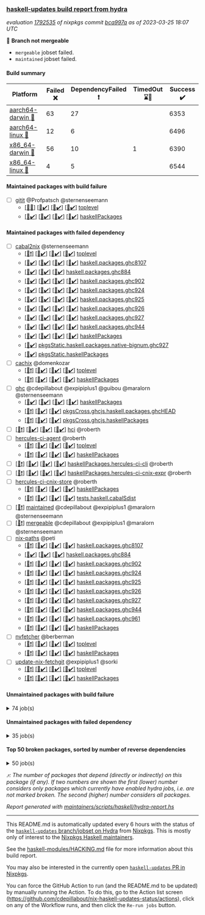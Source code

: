 ### [haskell-updates build report from hydra](https://hydra.nixos.org/jobset/nixpkgs/haskell-updates)
*evaluation [1792535](https://hydra.nixos.org/eval/1792535) of nixpkgs commit [bca997a](https://github.com/NixOS/nixpkgs/commits/bca997abb7d64babf42bf9502ec89f57579a6393) as of 2023-03-25 18:07 UTC*

:red_circle: **Branch not mergeable**
  * `mergeable` jobset failed.
  * `maintained` jobset failed.

#### Build summary

 | Platform | Failed :x: | DependencyFailed :heavy_exclamation_mark: | TimedOut :hourglass::no_entry_sign: | Success :heavy_check_mark: | 
 | --- | --- | --- | --- | --- | 
 | [aarch64-darwin :green_apple:](https://hydra.nixos.org/eval/1792535?filter=.aarch64-darwin) | 63 | 27 |  | 6353 | 
 | [aarch64-linux :iphone:](https://hydra.nixos.org/eval/1792535?filter=.aarch64-linux) | 12 | 6 |  | 6496 | 
 | [x86_64-darwin :apple:](https://hydra.nixos.org/eval/1792535?filter=.x86_64-darwin) | 56 | 10 | 1 | 6390 | 
 | [x86_64-linux :penguin:](https://hydra.nixos.org/eval/1792535?filter=.x86_64-linux) | 4 | 5 |  | 6544 | 
#### Maintained packages with build failure
- [ ] [gitit](https://hydra.nixos.org/eval/1792535?filter=gitit) @Profpatsch @sternenseemann
  - [[:green_apple::x:]](https://hydra.nixos.org/build/212824780) [[:iphone::heavy_check_mark:]](https://hydra.nixos.org/build/212837521) [[:apple::heavy_check_mark:]](https://hydra.nixos.org/build/212827322) [[:penguin::heavy_check_mark:]](https://hydra.nixos.org/build/212811791) [toplevel](https://hydra.nixos.org/eval/1792535?filter=gitit)
  - [[:green_apple::heavy_check_mark:]](https://hydra.nixos.org/build/212836199) [[:iphone::heavy_check_mark:]](https://hydra.nixos.org/build/212813012) [[:apple::heavy_check_mark:]](https://hydra.nixos.org/build/212833558) [[:penguin::heavy_check_mark:]](https://hydra.nixos.org/build/212816280) [haskellPackages](https://hydra.nixos.org/eval/1792535?filter=haskellPackages.gitit)
#### Maintained packages with failed dependency
- [ ] [cabal2nix](https://hydra.nixos.org/eval/1792535?filter=cabal2nix) @sternenseemann
  - [[:green_apple::heavy_exclamation_mark:]](https://hydra.nixos.org/build/213487874) [[:iphone::heavy_check_mark:]](https://hydra.nixos.org/build/213487884) [[:apple::heavy_check_mark:]](https://hydra.nixos.org/build/213487731) [[:penguin::heavy_check_mark:]](https://hydra.nixos.org/build/213487891) [toplevel](https://hydra.nixos.org/eval/1792535?filter=cabal2nix)
  - [[:green_apple::heavy_check_mark:]](https://hydra.nixos.org/build/212832870) [[:iphone::heavy_check_mark:]](https://hydra.nixos.org/build/212822873) [[:apple::heavy_check_mark:]](https://hydra.nixos.org/build/212814820) [[:penguin::heavy_check_mark:]](https://hydra.nixos.org/build/212811391) [haskell.packages.ghc8107](https://hydra.nixos.org/eval/1792535?filter=haskell.packages.ghc8107.cabal2nix)
  -  [[:iphone::heavy_check_mark:]](https://hydra.nixos.org/build/212831217) [[:apple::heavy_check_mark:]](https://hydra.nixos.org/build/212816134) [[:penguin::heavy_check_mark:]](https://hydra.nixos.org/build/212820927) [haskell.packages.ghc884](https://hydra.nixos.org/eval/1792535?filter=haskell.packages.ghc884.cabal2nix)
  - [[:green_apple::heavy_check_mark:]](https://hydra.nixos.org/build/212836191) [[:iphone::heavy_check_mark:]](https://hydra.nixos.org/build/212824000) [[:apple::heavy_check_mark:]](https://hydra.nixos.org/build/212819234) [[:penguin::heavy_check_mark:]](https://hydra.nixos.org/build/212835445) [haskell.packages.ghc902](https://hydra.nixos.org/eval/1792535?filter=haskell.packages.ghc902.cabal2nix)
  - [[:green_apple::heavy_check_mark:]](https://hydra.nixos.org/build/212816470) [[:iphone::heavy_check_mark:]](https://hydra.nixos.org/build/212822270) [[:apple::heavy_check_mark:]](https://hydra.nixos.org/build/212815377) [[:penguin::heavy_check_mark:]](https://hydra.nixos.org/build/212834209) [haskell.packages.ghc924](https://hydra.nixos.org/eval/1792535?filter=haskell.packages.ghc924.cabal2nix)
  - [[:green_apple::heavy_check_mark:]](https://hydra.nixos.org/build/212813820) [[:iphone::heavy_check_mark:]](https://hydra.nixos.org/build/212832975) [[:apple::heavy_check_mark:]](https://hydra.nixos.org/build/212813790) [[:penguin::heavy_check_mark:]](https://hydra.nixos.org/build/212836232) [haskell.packages.ghc925](https://hydra.nixos.org/eval/1792535?filter=haskell.packages.ghc925.cabal2nix)
  - [[:green_apple::heavy_check_mark:]](https://hydra.nixos.org/build/212830174) [[:iphone::heavy_check_mark:]](https://hydra.nixos.org/build/212823501) [[:apple::heavy_check_mark:]](https://hydra.nixos.org/build/212835289) [[:penguin::heavy_check_mark:]](https://hydra.nixos.org/build/212822194) [haskell.packages.ghc926](https://hydra.nixos.org/eval/1792535?filter=haskell.packages.ghc926.cabal2nix)
  - [[:green_apple::heavy_check_mark:]](https://hydra.nixos.org/build/212811451) [[:iphone::heavy_check_mark:]](https://hydra.nixos.org/build/212832691) [[:apple::heavy_check_mark:]](https://hydra.nixos.org/build/212828198) [[:penguin::heavy_check_mark:]](https://hydra.nixos.org/build/212820196) [haskell.packages.ghc927](https://hydra.nixos.org/eval/1792535?filter=haskell.packages.ghc927.cabal2nix)
  - [[:green_apple::heavy_check_mark:]](https://hydra.nixos.org/build/213428009) [[:iphone::heavy_check_mark:]](https://hydra.nixos.org/build/213428086) [[:apple::heavy_check_mark:]](https://hydra.nixos.org/build/213428020) [[:penguin::heavy_check_mark:]](https://hydra.nixos.org/build/213428074) [haskell.packages.ghc944](https://hydra.nixos.org/eval/1792535?filter=haskell.packages.ghc944.cabal2nix)
  - [[:green_apple::heavy_check_mark:]](https://hydra.nixos.org/build/212815168) [[:iphone::heavy_check_mark:]](https://hydra.nixos.org/build/212811758) [[:apple::heavy_check_mark:]](https://hydra.nixos.org/build/212823654) [[:penguin::heavy_check_mark:]](https://hydra.nixos.org/build/212831278) [haskellPackages](https://hydra.nixos.org/eval/1792535?filter=haskellPackages.cabal2nix)
  -    [[:penguin::heavy_check_mark:]](https://hydra.nixos.org/build/212832034) [pkgsStatic.haskell.packages.native-bignum.ghc927](https://hydra.nixos.org/eval/1792535?filter=pkgsStatic.haskell.packages.native-bignum.ghc927.cabal2nix)
  -    [[:penguin::heavy_check_mark:]](https://hydra.nixos.org/build/212821220) [pkgsStatic.haskellPackages](https://hydra.nixos.org/eval/1792535?filter=pkgsStatic.haskellPackages.cabal2nix)
- [ ] [cachix](https://hydra.nixos.org/eval/1792535?filter=cachix) @domenkozar
  - [[:green_apple::heavy_exclamation_mark:]](https://hydra.nixos.org/build/213487847) [[:iphone::heavy_check_mark:]](https://hydra.nixos.org/build/213487791) [[:apple::heavy_check_mark:]](https://hydra.nixos.org/build/213487870) [[:penguin::heavy_check_mark:]](https://hydra.nixos.org/build/213487806) [toplevel](https://hydra.nixos.org/eval/1792535?filter=cachix)
  - [[:green_apple::heavy_exclamation_mark:]](https://hydra.nixos.org/build/213487793) [[:iphone::heavy_check_mark:]](https://hydra.nixos.org/build/213487736) [[:apple::heavy_check_mark:]](https://hydra.nixos.org/build/213487735) [[:penguin::heavy_check_mark:]](https://hydra.nixos.org/build/213487766) [haskellPackages](https://hydra.nixos.org/eval/1792535?filter=haskellPackages.cachix)
- [ ] [ghc](https://hydra.nixos.org/eval/1792535?filter=ghc) @cdepillabout @expipiplus1 @guibou @maralorn @sternenseemann
  - [[:green_apple::heavy_check_mark:]](https://hydra.nixos.org/build/212834620) [[:iphone::heavy_check_mark:]](https://hydra.nixos.org/build/212830691) [[:apple::heavy_check_mark:]](https://hydra.nixos.org/build/212832547) [[:penguin::heavy_check_mark:]](https://hydra.nixos.org/build/212825326) [haskellPackages](https://hydra.nixos.org/eval/1792535?filter=haskellPackages.ghc)
  - [[:green_apple::heavy_exclamation_mark:]](https://hydra.nixos.org/build/213487768)  [[:apple::heavy_check_mark:]](https://hydra.nixos.org/build/213487780) [[:penguin::heavy_check_mark:]](https://hydra.nixos.org/build/213487770) [pkgsCross.ghcjs.haskell.packages.ghcHEAD](https://hydra.nixos.org/eval/1792535?filter=pkgsCross.ghcjs.haskell.packages.ghcHEAD.ghc)
  - [[:green_apple::heavy_exclamation_mark:]](https://hydra.nixos.org/build/213487750)  [[:apple::heavy_check_mark:]](https://hydra.nixos.org/build/213487795) [[:penguin::heavy_check_mark:]](https://hydra.nixos.org/build/213487815) [pkgsCross.ghcjs.haskellPackages](https://hydra.nixos.org/eval/1792535?filter=pkgsCross.ghcjs.haskellPackages.ghc)
- [ ] [[:green_apple::heavy_exclamation_mark:]](https://hydra.nixos.org/build/213487762) [[:iphone::heavy_check_mark:]](https://hydra.nixos.org/build/213487774) [[:apple::heavy_check_mark:]](https://hydra.nixos.org/build/213487849) [[:penguin::heavy_check_mark:]](https://hydra.nixos.org/build/213487846) [hci](https://hydra.nixos.org/eval/1792535?filter=hci) @roberth
- [ ] [hercules-ci-agent](https://hydra.nixos.org/eval/1792535?filter=hercules-ci-agent) @roberth
  - [[:green_apple::heavy_exclamation_mark:]](https://hydra.nixos.org/build/213487804) [[:iphone::heavy_check_mark:]](https://hydra.nixos.org/build/213487798) [[:apple::heavy_check_mark:]](https://hydra.nixos.org/build/213487805) [[:penguin::heavy_check_mark:]](https://hydra.nixos.org/build/213487882) [toplevel](https://hydra.nixos.org/eval/1792535?filter=hercules-ci-agent)
  - [[:green_apple::heavy_exclamation_mark:]](https://hydra.nixos.org/build/213487856) [[:iphone::heavy_check_mark:]](https://hydra.nixos.org/build/213487784) [[:apple::heavy_check_mark:]](https://hydra.nixos.org/build/213487742) [[:penguin::heavy_check_mark:]](https://hydra.nixos.org/build/213487771) [haskellPackages](https://hydra.nixos.org/eval/1792535?filter=haskellPackages.hercules-ci-agent)
- [ ] [[:green_apple::heavy_exclamation_mark:]](https://hydra.nixos.org/build/213487799) [[:iphone::heavy_check_mark:]](https://hydra.nixos.org/build/213487802) [[:apple::heavy_check_mark:]](https://hydra.nixos.org/build/213487786) [[:penguin::heavy_check_mark:]](https://hydra.nixos.org/build/213487747) [haskellPackages.hercules-ci-cli](https://hydra.nixos.org/eval/1792535?filter=haskellPackages.hercules-ci-cli) @roberth
- [ ] [[:green_apple::heavy_exclamation_mark:]](https://hydra.nixos.org/build/213487756) [[:iphone::heavy_check_mark:]](https://hydra.nixos.org/build/213487823) [[:apple::heavy_check_mark:]](https://hydra.nixos.org/build/213487862) [[:penguin::heavy_check_mark:]](https://hydra.nixos.org/build/213487803) [haskellPackages.hercules-ci-cnix-expr](https://hydra.nixos.org/eval/1792535?filter=haskellPackages.hercules-ci-cnix-expr) @roberth
- [ ] [hercules-ci-cnix-store](https://hydra.nixos.org/eval/1792535?filter=hercules-ci-cnix-store) @roberth
  - [[:green_apple::heavy_exclamation_mark:]](https://hydra.nixos.org/build/213487741) [[:iphone::heavy_check_mark:]](https://hydra.nixos.org/build/213487816) [[:apple::heavy_check_mark:]](https://hydra.nixos.org/build/213487844) [[:penguin::heavy_check_mark:]](https://hydra.nixos.org/build/213487764) [haskellPackages](https://hydra.nixos.org/eval/1792535?filter=haskellPackages.hercules-ci-cnix-store)
  - [[:green_apple::heavy_exclamation_mark:]](https://hydra.nixos.org/build/213487858) [[:iphone::heavy_check_mark:]](https://hydra.nixos.org/build/213487810) [[:apple::heavy_check_mark:]](https://hydra.nixos.org/build/213487831) [[:penguin::heavy_check_mark:]](https://hydra.nixos.org/build/213487783) [tests.haskell.cabalSdist](https://hydra.nixos.org/eval/1792535?filter=tests.haskell.cabalSdist.hercules-ci-cnix-store)
- [ ] [[:penguin::heavy_exclamation_mark:]](https://hydra.nixos.org/build/213805351) [maintained](https://hydra.nixos.org/eval/1792535?filter=maintained) @cdepillabout @expipiplus1 @maralorn @sternenseemann
- [ ] [[:penguin::heavy_exclamation_mark:]](https://hydra.nixos.org/build/213487820) [mergeable](https://hydra.nixos.org/eval/1792535?filter=mergeable) @cdepillabout @expipiplus1 @maralorn @sternenseemann
- [ ] [nix-paths](https://hydra.nixos.org/eval/1792535?filter=nix-paths) @peti
  - [[:green_apple::heavy_exclamation_mark:]](https://hydra.nixos.org/build/213487759) [[:iphone::heavy_check_mark:]](https://hydra.nixos.org/build/213487818) [[:apple::heavy_check_mark:]](https://hydra.nixos.org/build/213487883) [[:penguin::heavy_check_mark:]](https://hydra.nixos.org/build/213487845) [haskell.packages.ghc8107](https://hydra.nixos.org/eval/1792535?filter=haskell.packages.ghc8107.nix-paths)
  -  [[:iphone::heavy_check_mark:]](https://hydra.nixos.org/build/213487839) [[:apple::heavy_check_mark:]](https://hydra.nixos.org/build/213487767) [[:penguin::heavy_check_mark:]](https://hydra.nixos.org/build/213487877) [haskell.packages.ghc884](https://hydra.nixos.org/eval/1792535?filter=haskell.packages.ghc884.nix-paths)
  - [[:green_apple::heavy_exclamation_mark:]](https://hydra.nixos.org/build/213487740) [[:iphone::heavy_check_mark:]](https://hydra.nixos.org/build/213487745) [[:apple::heavy_check_mark:]](https://hydra.nixos.org/build/213487863) [[:penguin::heavy_check_mark:]](https://hydra.nixos.org/build/213487885) [haskell.packages.ghc902](https://hydra.nixos.org/eval/1792535?filter=haskell.packages.ghc902.nix-paths)
  - [[:green_apple::heavy_exclamation_mark:]](https://hydra.nixos.org/build/213487765) [[:iphone::heavy_check_mark:]](https://hydra.nixos.org/build/213487781) [[:apple::heavy_check_mark:]](https://hydra.nixos.org/build/213487859) [[:penguin::heavy_check_mark:]](https://hydra.nixos.org/build/213487853) [haskell.packages.ghc924](https://hydra.nixos.org/eval/1792535?filter=haskell.packages.ghc924.nix-paths)
  - [[:green_apple::heavy_exclamation_mark:]](https://hydra.nixos.org/build/213487826) [[:iphone::heavy_check_mark:]](https://hydra.nixos.org/build/213487790) [[:apple::heavy_check_mark:]](https://hydra.nixos.org/build/213487855) [[:penguin::heavy_check_mark:]](https://hydra.nixos.org/build/213487851) [haskell.packages.ghc925](https://hydra.nixos.org/eval/1792535?filter=haskell.packages.ghc925.nix-paths)
  - [[:green_apple::heavy_exclamation_mark:]](https://hydra.nixos.org/build/213487878) [[:iphone::heavy_check_mark:]](https://hydra.nixos.org/build/213487743) [[:apple::heavy_check_mark:]](https://hydra.nixos.org/build/213487730) [[:penguin::heavy_check_mark:]](https://hydra.nixos.org/build/213487857) [haskell.packages.ghc926](https://hydra.nixos.org/eval/1792535?filter=haskell.packages.ghc926.nix-paths)
  - [[:green_apple::heavy_exclamation_mark:]](https://hydra.nixos.org/build/213487814) [[:iphone::heavy_check_mark:]](https://hydra.nixos.org/build/213487887) [[:apple::heavy_check_mark:]](https://hydra.nixos.org/build/213487892) [[:penguin::heavy_check_mark:]](https://hydra.nixos.org/build/213487825) [haskell.packages.ghc927](https://hydra.nixos.org/eval/1792535?filter=haskell.packages.ghc927.nix-paths)
  - [[:green_apple::heavy_exclamation_mark:]](https://hydra.nixos.org/build/213487834) [[:iphone::heavy_check_mark:]](https://hydra.nixos.org/build/213487889) [[:apple::heavy_check_mark:]](https://hydra.nixos.org/build/213487830) [[:penguin::heavy_check_mark:]](https://hydra.nixos.org/build/213487772) [haskell.packages.ghc944](https://hydra.nixos.org/eval/1792535?filter=haskell.packages.ghc944.nix-paths)
  - [[:green_apple::heavy_exclamation_mark:]](https://hydra.nixos.org/build/213487852) [[:iphone::heavy_check_mark:]](https://hydra.nixos.org/build/213487782) [[:apple::heavy_check_mark:]](https://hydra.nixos.org/build/213487752) [[:penguin::heavy_check_mark:]](https://hydra.nixos.org/build/213487777) [haskell.packages.ghc961](https://hydra.nixos.org/eval/1792535?filter=haskell.packages.ghc961.nix-paths)
  - [[:green_apple::heavy_exclamation_mark:]](https://hydra.nixos.org/build/213487866) [[:iphone::heavy_check_mark:]](https://hydra.nixos.org/build/213487871) [[:apple::heavy_check_mark:]](https://hydra.nixos.org/build/213487776) [[:penguin::heavy_check_mark:]](https://hydra.nixos.org/build/213487868) [haskellPackages](https://hydra.nixos.org/eval/1792535?filter=haskellPackages.nix-paths)
- [ ] [nvfetcher](https://hydra.nixos.org/eval/1792535?filter=nvfetcher) @berberman
  - [[:green_apple::heavy_exclamation_mark:]](https://hydra.nixos.org/build/213487811) [[:iphone::heavy_check_mark:]](https://hydra.nixos.org/build/213805350) [[:apple::heavy_check_mark:]](https://hydra.nixos.org/build/213487760) [[:penguin::heavy_check_mark:]](https://hydra.nixos.org/build/213805354) [toplevel](https://hydra.nixos.org/eval/1792535?filter=nvfetcher)
  - [[:green_apple::heavy_exclamation_mark:]](https://hydra.nixos.org/build/213487785) [[:iphone::heavy_check_mark:]](https://hydra.nixos.org/build/213805353) [[:apple::heavy_check_mark:]](https://hydra.nixos.org/build/213487876) [[:penguin::heavy_check_mark:]](https://hydra.nixos.org/build/213805352) [haskellPackages](https://hydra.nixos.org/eval/1792535?filter=haskellPackages.nvfetcher)
- [ ] [update-nix-fetchgit](https://hydra.nixos.org/eval/1792535?filter=update-nix-fetchgit) @expipiplus1 @sorki
  - [[:green_apple::heavy_exclamation_mark:]](https://hydra.nixos.org/build/213487737) [[:iphone::heavy_check_mark:]](https://hydra.nixos.org/build/213487843) [[:apple::heavy_check_mark:]](https://hydra.nixos.org/build/213487789) [[:penguin::heavy_check_mark:]](https://hydra.nixos.org/build/213487832) [toplevel](https://hydra.nixos.org/eval/1792535?filter=update-nix-fetchgit)
  - [[:green_apple::heavy_exclamation_mark:]](https://hydra.nixos.org/build/213487828) [[:iphone::heavy_check_mark:]](https://hydra.nixos.org/build/213487890) [[:apple::heavy_check_mark:]](https://hydra.nixos.org/build/213487732) [[:penguin::heavy_check_mark:]](https://hydra.nixos.org/build/213487769) [haskellPackages](https://hydra.nixos.org/eval/1792535?filter=haskellPackages.update-nix-fetchgit)
#### Unmaintained packages with build failure
<details><summary>74 job(s) </summary>

- [ ] [[:green_apple::x:]](https://hydra.nixos.org/build/213500286) [[:iphone::x:]](https://hydra.nixos.org/build/213500295) [[:apple::x:]](https://hydra.nixos.org/build/213500289) [[:penguin::x:]](https://hydra.nixos.org/build/213500294) [haskellPackages.horizon-spec](https://hydra.nixos.org/eval/1792535?filter=haskellPackages.horizon-spec)  :arrow_heading_up: 2 | 3
- [ ] [[:green_apple::heavy_check_mark:]](https://hydra.nixos.org/build/212825832) [[:iphone::heavy_check_mark:]](https://hydra.nixos.org/build/212825347) [[:apple::x:]](https://hydra.nixos.org/build/212835167) [[:penguin::heavy_check_mark:]](https://hydra.nixos.org/build/212819244) [haskellPackages.quic](https://hydra.nixos.org/eval/1792535?filter=haskellPackages.quic)  :arrow_heading_up: 2 | 2
- [ ] [[:green_apple::x:]](https://hydra.nixos.org/build/212836264) [[:iphone::heavy_check_mark:]](https://hydra.nixos.org/build/212815533) [[:apple::heavy_check_mark:]](https://hydra.nixos.org/build/212836624) [[:penguin::heavy_check_mark:]](https://hydra.nixos.org/build/212821702) [haskellPackages.junit-xml](https://hydra.nixos.org/eval/1792535?filter=haskellPackages.junit-xml)  :arrow_heading_up: 1 | 9
- [ ] [[:green_apple::x:]](https://hydra.nixos.org/build/212835960) [[:iphone::x:]](https://hydra.nixos.org/build/212819424) [[:apple::heavy_check_mark:]](https://hydra.nixos.org/build/212820265) [[:penguin::heavy_check_mark:]](https://hydra.nixos.org/build/212824119) [haskellPackages.hw-simd](https://hydra.nixos.org/eval/1792535?filter=haskellPackages.hw-simd)  :arrow_heading_up: 1 | 8
- [ ] [[:green_apple::x:]](https://hydra.nixos.org/build/213469682) [[:iphone::heavy_check_mark:]](https://hydra.nixos.org/build/213469688) [[:apple::x:]](https://hydra.nixos.org/build/213469668) [[:penguin::heavy_check_mark:]](https://hydra.nixos.org/build/213469676) [haskellPackages.inline-r](https://hydra.nixos.org/eval/1792535?filter=haskellPackages.inline-r)  :arrow_heading_up: 1 | 4
- [ ] [[:green_apple::x:]](https://hydra.nixos.org/build/212820732) [[:iphone::heavy_check_mark:]](https://hydra.nixos.org/build/212824910) [[:apple::heavy_check_mark:]](https://hydra.nixos.org/build/212822729) [[:penguin::heavy_check_mark:]](https://hydra.nixos.org/build/212830270) [haskellPackages.hpath-directory](https://hydra.nixos.org/eval/1792535?filter=haskellPackages.hpath-directory)  :arrow_heading_up: 1 | 3
- [ ] [[:green_apple::heavy_check_mark:]](https://hydra.nixos.org/build/212826983) [[:iphone::x:]](https://hydra.nixos.org/build/212829231) [[:apple::heavy_check_mark:]](https://hydra.nixos.org/build/212835234) [[:penguin::heavy_check_mark:]](https://hydra.nixos.org/build/212828163) [haskellPackages.long-double](https://hydra.nixos.org/eval/1792535?filter=haskellPackages.long-double)  :arrow_heading_up: 1 | 2
- [ ] [[:green_apple::x:]](https://hydra.nixos.org/build/212830537) [[:iphone::heavy_check_mark:]](https://hydra.nixos.org/build/212836541) [[:apple::x:]](https://hydra.nixos.org/build/212835610) [[:penguin::heavy_check_mark:]](https://hydra.nixos.org/build/212823972) [haskellPackages.posix-socket](https://hydra.nixos.org/eval/1792535?filter=haskellPackages.posix-socket)  :arrow_heading_up: 1 | 2
- [ ] [[:green_apple::x:]](https://hydra.nixos.org/build/213104083) [[:iphone::heavy_check_mark:]](https://hydra.nixos.org/build/213104090) [[:apple::x:]](https://hydra.nixos.org/build/213103833) [[:penguin::heavy_check_mark:]](https://hydra.nixos.org/build/213104123) [haskellPackages.gi-gdkx11](https://hydra.nixos.org/eval/1792535?filter=haskellPackages.gi-gdkx11)  :arrow_heading_up: 1 | 1
- [ ] [[:green_apple::heavy_check_mark:]](https://hydra.nixos.org/build/212827603) [[:iphone::x:]](https://hydra.nixos.org/build/212826293) [[:apple::heavy_check_mark:]](https://hydra.nixos.org/build/212812844) [[:penguin::heavy_check_mark:]](https://hydra.nixos.org/build/212814221) [haskellPackages.nlopt-haskell](https://hydra.nixos.org/eval/1792535?filter=haskellPackages.nlopt-haskell)  :arrow_heading_up: 1 | 1
- [ ] [[:green_apple::x:]](https://hydra.nixos.org/build/212827697) [[:iphone::heavy_check_mark:]](https://hydra.nixos.org/build/212837338) [[:apple::x:]](https://hydra.nixos.org/build/212818004) [[:penguin::heavy_check_mark:]](https://hydra.nixos.org/build/212812987) [haskellPackages.openal-ffi](https://hydra.nixos.org/eval/1792535?filter=haskellPackages.openal-ffi)  :arrow_heading_up: 1 | 1
- [ ] [[:apple::x:]](https://hydra.nixos.org/build/212811187) [[:penguin::heavy_check_mark:]](https://hydra.nixos.org/build/212828003) [haskellPackages.swisstable](https://hydra.nixos.org/eval/1792535?filter=haskellPackages.swisstable)  :arrow_heading_up: 1 | 1
- [ ] [[:green_apple::heavy_check_mark:]](https://hydra.nixos.org/build/212820538) [[:iphone::x:]](https://hydra.nixos.org/build/212820394) [[:apple::heavy_check_mark:]](https://hydra.nixos.org/build/212815461) [[:penguin::heavy_check_mark:]](https://hydra.nixos.org/build/212833814) [haskellPackages.freetype2](https://hydra.nixos.org/eval/1792535?filter=haskellPackages.freetype2)  :arrow_heading_up: 0 | 10
- [ ] [[:green_apple::x:]](https://hydra.nixos.org/build/212812714) [[:iphone::heavy_check_mark:]](https://hydra.nixos.org/build/212832386) [[:apple::x:]](https://hydra.nixos.org/build/212824573) [[:penguin::heavy_check_mark:]](https://hydra.nixos.org/build/212827113) [haskellPackages.pipes-zlib](https://hydra.nixos.org/eval/1792535?filter=haskellPackages.pipes-zlib)  :arrow_heading_up: 0 | 5
- [ ] [[:green_apple::x:]](https://hydra.nixos.org/build/212832824) [[:iphone::heavy_check_mark:]](https://hydra.nixos.org/build/212828860) [[:apple::heavy_check_mark:]](https://hydra.nixos.org/build/212811303) [[:penguin::heavy_check_mark:]](https://hydra.nixos.org/build/212813153) [haskellPackages.folds](https://hydra.nixos.org/eval/1792535?filter=haskellPackages.folds)  :arrow_heading_up: 0 | 3
- [ ] [[:green_apple::x:]](https://hydra.nixos.org/build/212829325) [[:iphone::heavy_check_mark:]](https://hydra.nixos.org/build/212817299) [[:apple::heavy_check_mark:]](https://hydra.nixos.org/build/212815703) [[:penguin::heavy_check_mark:]](https://hydra.nixos.org/build/212825787) [haskellPackages.gauge](https://hydra.nixos.org/eval/1792535?filter=haskellPackages.gauge)  :arrow_heading_up: 0 | 3
- [ ] [[:green_apple::x:]](https://hydra.nixos.org/build/212814335) [[:iphone::x:]](https://hydra.nixos.org/build/212828686) [[:apple::heavy_check_mark:]](https://hydra.nixos.org/build/212815496) [[:penguin::heavy_check_mark:]](https://hydra.nixos.org/build/212820167) [haskellPackages.picosat](https://hydra.nixos.org/eval/1792535?filter=haskellPackages.picosat)  :arrow_heading_up: 0 | 3
- [ ] [[:green_apple::x:]](https://hydra.nixos.org/build/212828398) [[:iphone::heavy_check_mark:]](https://hydra.nixos.org/build/212829475) [[:apple::heavy_check_mark:]](https://hydra.nixos.org/build/212820967) [[:penguin::heavy_check_mark:]](https://hydra.nixos.org/build/212815368) [haskellPackages.LibZip](https://hydra.nixos.org/eval/1792535?filter=haskellPackages.LibZip)  :arrow_heading_up: 0 | 2
- [ ] [[:green_apple::x:]](https://hydra.nixos.org/build/212832143) [[:iphone::heavy_check_mark:]](https://hydra.nixos.org/build/212837001) [[:apple::heavy_check_mark:]](https://hydra.nixos.org/build/212822805) [[:penguin::heavy_check_mark:]](https://hydra.nixos.org/build/212813771) [haskellPackages.rocksdb-haskell](https://hydra.nixos.org/eval/1792535?filter=haskellPackages.rocksdb-haskell)  :arrow_heading_up: 0 | 2
- [ ] [[:green_apple::x:]](https://hydra.nixos.org/build/212820033) [[:iphone::heavy_check_mark:]](https://hydra.nixos.org/build/212834264) [[:apple::x:]](https://hydra.nixos.org/build/212830634) [[:penguin::heavy_check_mark:]](https://hydra.nixos.org/build/212832646) [haskellPackages.h-raylib](https://hydra.nixos.org/eval/1792535?filter=haskellPackages.h-raylib)  :arrow_heading_up: 0 | 1
- [ ] [[:green_apple::x:]](https://hydra.nixos.org/build/212828211) [[:iphone::heavy_check_mark:]](https://hydra.nixos.org/build/212823707) [[:apple::x:]](https://hydra.nixos.org/build/212822857) [[:penguin::heavy_check_mark:]](https://hydra.nixos.org/build/212826651) [haskellPackages.hamid](https://hydra.nixos.org/eval/1792535?filter=haskellPackages.hamid)  :arrow_heading_up: 0 | 1
- [ ] [[:green_apple::heavy_check_mark:]](https://hydra.nixos.org/build/212833897) [[:iphone::heavy_check_mark:]](https://hydra.nixos.org/build/212836130) [[:apple::x:]](https://hydra.nixos.org/build/212829865) [[:penguin::heavy_check_mark:]](https://hydra.nixos.org/build/212836214) [haskellPackages.hmatrix-morpheus](https://hydra.nixos.org/eval/1792535?filter=haskellPackages.hmatrix-morpheus)  :arrow_heading_up: 0 | 1
- [ ] [[:green_apple::x:]](https://hydra.nixos.org/build/212837244) [[:iphone::heavy_check_mark:]](https://hydra.nixos.org/build/212829453) [[:apple::x:]](https://hydra.nixos.org/build/212815680) [[:penguin::heavy_check_mark:]](https://hydra.nixos.org/build/212824657) [haskellPackages.huckleberry](https://hydra.nixos.org/eval/1792535?filter=haskellPackages.huckleberry)  :arrow_heading_up: 0 | 1
- [ ] [[:green_apple::x:]](https://hydra.nixos.org/build/212836067) [[:iphone::heavy_check_mark:]](https://hydra.nixos.org/build/212819219) [[:apple::x:]](https://hydra.nixos.org/build/212811430) [[:penguin::heavy_check_mark:]](https://hydra.nixos.org/build/212812571) [haskellPackages.select](https://hydra.nixos.org/eval/1792535?filter=haskellPackages.select)  :arrow_heading_up: 0 | 1
- [ ] [[:green_apple::x:]](https://hydra.nixos.org/build/212832349) [[:iphone::heavy_check_mark:]](https://hydra.nixos.org/build/212827134) [[:apple::x:]](https://hydra.nixos.org/build/212825873) [[:penguin::heavy_check_mark:]](https://hydra.nixos.org/build/212823307) [haskellPackages.sysinfo](https://hydra.nixos.org/eval/1792535?filter=haskellPackages.sysinfo)  :arrow_heading_up: 0 | 1
- [ ] [[:green_apple::heavy_check_mark:]](https://hydra.nixos.org/build/212823496) [[:iphone::heavy_check_mark:]](https://hydra.nixos.org/build/212818936) [[:apple::x:]](https://hydra.nixos.org/build/212829242) [[:penguin::heavy_check_mark:]](https://hydra.nixos.org/build/212837428) [haskellPackages.FractalArt](https://hydra.nixos.org/eval/1792535?filter=haskellPackages.FractalArt) 
- [ ] [[:green_apple::heavy_check_mark:]](https://hydra.nixos.org/build/212824500) [[:iphone::x:]](https://hydra.nixos.org/build/212832489) [[:apple::heavy_check_mark:]](https://hydra.nixos.org/build/212826321) [[:penguin::heavy_check_mark:]](https://hydra.nixos.org/build/212829080) [haskellPackages.HsASA](https://hydra.nixos.org/eval/1792535?filter=haskellPackages.HsASA) 
- [ ] [[:green_apple::x:]](https://hydra.nixos.org/build/212824634) [[:iphone::heavy_check_mark:]](https://hydra.nixos.org/build/212821147) [[:apple::x:]](https://hydra.nixos.org/build/212829701) [[:penguin::heavy_check_mark:]](https://hydra.nixos.org/build/212834488) [haskellPackages.al](https://hydra.nixos.org/eval/1792535?filter=haskellPackages.al) 
- [ ] [[:green_apple::heavy_check_mark:]](https://hydra.nixos.org/build/212833016) [[:iphone::heavy_check_mark:]](https://hydra.nixos.org/build/212834331) [[:apple::x:]](https://hydra.nixos.org/build/212811587) [[:penguin::heavy_check_mark:]](https://hydra.nixos.org/build/212811774) [haskellPackages.env-extra](https://hydra.nixos.org/eval/1792535?filter=haskellPackages.env-extra) 
- [ ] [[:green_apple::x:]](https://hydra.nixos.org/build/212831583) [[:iphone::heavy_check_mark:]](https://hydra.nixos.org/build/212820871) [[:apple::x:]](https://hydra.nixos.org/build/212812959) [[:penguin::heavy_check_mark:]](https://hydra.nixos.org/build/212814376) [haskellPackages.epub-tools](https://hydra.nixos.org/eval/1792535?filter=haskellPackages.epub-tools) 
- [ ] [[:green_apple::x:]](https://hydra.nixos.org/build/212824787) [[:iphone::heavy_check_mark:]](https://hydra.nixos.org/build/212814615) [[:apple::heavy_check_mark:]](https://hydra.nixos.org/build/212825860) [[:penguin::heavy_check_mark:]](https://hydra.nixos.org/build/212828368) [haskellPackages.executable-hash](https://hydra.nixos.org/eval/1792535?filter=haskellPackages.executable-hash) 
- [ ] [[:green_apple::x:]](https://hydra.nixos.org/build/212831684) [[:iphone::heavy_check_mark:]](https://hydra.nixos.org/build/212829182) [[:apple::x:]](https://hydra.nixos.org/build/212811217) [[:penguin::heavy_check_mark:]](https://hydra.nixos.org/build/212827650) [haskellPackages.float128](https://hydra.nixos.org/eval/1792535?filter=haskellPackages.float128) 
- [ ] [[:green_apple::x:]](https://hydra.nixos.org/build/212825834) [[:iphone::heavy_check_mark:]](https://hydra.nixos.org/build/212832897) [[:apple::x:]](https://hydra.nixos.org/build/212836298) [[:penguin::heavy_check_mark:]](https://hydra.nixos.org/build/212819688) [haskellPackages.fudgets](https://hydra.nixos.org/eval/1792535?filter=haskellPackages.fudgets) 
- [ ] [[:green_apple::x:]](https://hydra.nixos.org/build/212812696) [[:iphone::heavy_check_mark:]](https://hydra.nixos.org/build/212820207) [[:apple::x:]](https://hydra.nixos.org/build/212828929) [[:penguin::heavy_check_mark:]](https://hydra.nixos.org/build/212823076) [haskellPackages.gerrit](https://hydra.nixos.org/eval/1792535?filter=haskellPackages.gerrit) 
- [ ] [[:green_apple::x:]](https://hydra.nixos.org/build/213103948) [[:apple::x:]](https://hydra.nixos.org/build/213103922) [haskellPackages.gi-gtkosxapplication](https://hydra.nixos.org/eval/1792535?filter=haskellPackages.gi-gtkosxapplication) 
- [ ] [[:green_apple::x:]](https://hydra.nixos.org/build/212822005) [[:apple::x:]](https://hydra.nixos.org/build/212831588) [haskellPackages.gtk-mac-integration](https://hydra.nixos.org/eval/1792535?filter=haskellPackages.gtk-mac-integration) 
- [ ] [[:green_apple::x:]](https://hydra.nixos.org/build/212813593) [[:iphone::heavy_check_mark:]](https://hydra.nixos.org/build/212832549) [[:apple::x:]](https://hydra.nixos.org/build/212830280) [[:penguin::heavy_check_mark:]](https://hydra.nixos.org/build/212821320) [haskellPackages.gtk-traymanager](https://hydra.nixos.org/eval/1792535?filter=haskellPackages.gtk-traymanager) 
- [ ] [[:green_apple::x:]](https://hydra.nixos.org/build/212831093) [[:apple::x:]](https://hydra.nixos.org/build/212830491) [haskellPackages.gtk3-mac-integration](https://hydra.nixos.org/eval/1792535?filter=haskellPackages.gtk3-mac-integration) 
- [ ] [[:green_apple::x:]](https://hydra.nixos.org/build/213500277) [[:iphone::x:]](https://hydra.nixos.org/build/213500258) [[:apple::x:]](https://hydra.nixos.org/build/213500279) [[:penguin::x:]](https://hydra.nixos.org/build/213500290) [haskellPackages.hfoil](https://hydra.nixos.org/eval/1792535?filter=haskellPackages.hfoil) 
- [ ] [[:green_apple::x:]](https://hydra.nixos.org/build/212813172) [[:iphone::heavy_check_mark:]](https://hydra.nixos.org/build/212836835) [[:apple::x:]](https://hydra.nixos.org/build/212828791) [[:penguin::heavy_check_mark:]](https://hydra.nixos.org/build/212811455) [haskellPackages.highlight](https://hydra.nixos.org/eval/1792535?filter=haskellPackages.highlight) 
- [ ] [[:green_apple::x:]](https://hydra.nixos.org/build/212820870) [[:iphone::heavy_check_mark:]](https://hydra.nixos.org/build/212832815) [[:apple::x:]](https://hydra.nixos.org/build/212825100) [[:penguin::heavy_check_mark:]](https://hydra.nixos.org/build/212832998) [haskellPackages.hinotify-conduit](https://hydra.nixos.org/eval/1792535?filter=haskellPackages.hinotify-conduit) 
- [ ] [[:green_apple::x:]](https://hydra.nixos.org/build/212827590) [[:iphone::heavy_check_mark:]](https://hydra.nixos.org/build/212829801) [[:apple::x:]](https://hydra.nixos.org/build/212820950) [[:penguin::heavy_check_mark:]](https://hydra.nixos.org/build/212827663) [haskellPackages.hsshellscript](https://hydra.nixos.org/eval/1792535?filter=haskellPackages.hsshellscript) 
- [ ] [[:green_apple::x:]](https://hydra.nixos.org/build/212828744) [[:iphone::heavy_check_mark:]](https://hydra.nixos.org/build/212830888) [[:apple::x:]](https://hydra.nixos.org/build/212836247) [[:penguin::heavy_check_mark:]](https://hydra.nixos.org/build/212814311) [haskellPackages.hssourceinfo](https://hydra.nixos.org/eval/1792535?filter=haskellPackages.hssourceinfo) 
- [ ] [[:green_apple::x:]](https://hydra.nixos.org/build/212835921) [[:iphone::heavy_check_mark:]](https://hydra.nixos.org/build/212825506) [[:apple::x:]](https://hydra.nixos.org/build/212835515) [[:penguin::heavy_check_mark:]](https://hydra.nixos.org/build/212831008) [haskellPackages.hunspell-hs](https://hydra.nixos.org/eval/1792535?filter=haskellPackages.hunspell-hs) 
- [ ] [[:apple::x:]](https://hydra.nixos.org/build/212831484) [[:penguin::heavy_check_mark:]](https://hydra.nixos.org/build/212821842) [haskellPackages.inline-asm](https://hydra.nixos.org/eval/1792535?filter=haskellPackages.inline-asm) 
- [ ] [[:green_apple::x:]](https://hydra.nixos.org/build/212819228) [[:iphone::heavy_check_mark:]](https://hydra.nixos.org/build/212830695) [[:apple::x:]](https://hydra.nixos.org/build/212830371) [[:penguin::heavy_check_mark:]](https://hydra.nixos.org/build/212824600) [haskellPackages.interprocess](https://hydra.nixos.org/eval/1792535?filter=haskellPackages.interprocess) 
- [ ] [[:green_apple::x:]](https://hydra.nixos.org/build/212833756) [[:iphone::heavy_check_mark:]](https://hydra.nixos.org/build/212825403) [[:apple::x:]](https://hydra.nixos.org/build/212820546) [[:penguin::heavy_check_mark:]](https://hydra.nixos.org/build/212826020) [haskellPackages.intricacy](https://hydra.nixos.org/eval/1792535?filter=haskellPackages.intricacy) 
- [ ] [[:green_apple::x:]](https://hydra.nixos.org/build/212828660) [[:iphone::heavy_check_mark:]](https://hydra.nixos.org/build/212819941) [[:apple::x:]](https://hydra.nixos.org/build/212836045) [[:penguin::heavy_check_mark:]](https://hydra.nixos.org/build/212833331) [haskellPackages.ipcvar](https://hydra.nixos.org/eval/1792535?filter=haskellPackages.ipcvar) 
- [ ] [[:green_apple::x:]](https://hydra.nixos.org/build/212836193) [[:apple::x:]](https://hydra.nixos.org/build/212818288) [haskellPackages.kqueue](https://hydra.nixos.org/eval/1792535?filter=haskellPackages.kqueue) 
- [ ] [[:green_apple::x:]](https://hydra.nixos.org/build/213500274) [[:iphone::x:]](https://hydra.nixos.org/build/213500266) [[:apple::x:]](https://hydra.nixos.org/build/213500265) [[:penguin::x:]](https://hydra.nixos.org/build/213500293) [haskellPackages.learn-physics-examples](https://hydra.nixos.org/eval/1792535?filter=haskellPackages.learn-physics-examples) 
- [ ] [[:green_apple::x:]](https://hydra.nixos.org/build/212829391) [[:iphone::heavy_check_mark:]](https://hydra.nixos.org/build/212832128) [[:apple::heavy_check_mark:]](https://hydra.nixos.org/build/212822772) [[:penguin::heavy_check_mark:]](https://hydra.nixos.org/build/212828618) [haskellPackages.leveldb-haskell-fork](https://hydra.nixos.org/eval/1792535?filter=haskellPackages.leveldb-haskell-fork) 
- [ ] [[:green_apple::x:]](https://hydra.nixos.org/build/212833001) [[:iphone::heavy_check_mark:]](https://hydra.nixos.org/build/212822237) [[:apple::x:]](https://hydra.nixos.org/build/212816268) [[:penguin::heavy_check_mark:]](https://hydra.nixos.org/build/212816844) [haskellPackages.linux-framebuffer](https://hydra.nixos.org/eval/1792535?filter=haskellPackages.linux-framebuffer) 
- [ ] [[:green_apple::x:]](https://hydra.nixos.org/build/212831568) [[:iphone::heavy_check_mark:]](https://hydra.nixos.org/build/212833922) [[:apple::x:]](https://hydra.nixos.org/build/212823449) [[:penguin::heavy_check_mark:]](https://hydra.nixos.org/build/212822736) [haskellPackages.mediawiki2latex](https://hydra.nixos.org/eval/1792535?filter=haskellPackages.mediawiki2latex) 
- [ ] [[:green_apple::x:]](https://hydra.nixos.org/build/212826951) [[:iphone::heavy_check_mark:]](https://hydra.nixos.org/build/212822827) [[:apple::x:]](https://hydra.nixos.org/build/212822871) [[:penguin::heavy_check_mark:]](https://hydra.nixos.org/build/212835254) [haskellPackages.memfd](https://hydra.nixos.org/eval/1792535?filter=haskellPackages.memfd) 
- [ ] [[:green_apple::x:]](https://hydra.nixos.org/build/212811850) [[:iphone::heavy_check_mark:]](https://hydra.nixos.org/build/212820083) [[:apple::x:]](https://hydra.nixos.org/build/212816554) [[:penguin::heavy_check_mark:]](https://hydra.nixos.org/build/212811892) [haskellPackages.memzero](https://hydra.nixos.org/eval/1792535?filter=haskellPackages.memzero) 
- [ ] [[:green_apple::heavy_exclamation_mark:]](https://hydra.nixos.org/build/213487754) [[:iphone::heavy_check_mark:]](https://hydra.nixos.org/build/213487744) [[:apple::x:]](https://hydra.nixos.org/build/213487872) [[:penguin::heavy_check_mark:]](https://hydra.nixos.org/build/213487800) [haskellPackages.nix-serve-ng](https://hydra.nixos.org/eval/1792535?filter=haskellPackages.nix-serve-ng) 
- [ ] [[:green_apple::x:]](https://hydra.nixos.org/build/212826353) [[:iphone::heavy_check_mark:]](https://hydra.nixos.org/build/212817987) [[:apple::heavy_check_mark:]](https://hydra.nixos.org/build/212817466) [[:penguin::heavy_check_mark:]](https://hydra.nixos.org/build/212811449) [haskellPackages.perceptual-hash](https://hydra.nixos.org/eval/1792535?filter=haskellPackages.perceptual-hash) 
- [ ] [[:green_apple::x:]](https://hydra.nixos.org/build/212826178) [[:iphone::heavy_check_mark:]](https://hydra.nixos.org/build/212825209) [[:apple::x:]](https://hydra.nixos.org/build/212815120) [[:penguin::heavy_check_mark:]](https://hydra.nixos.org/build/212822875) [haskellPackages.persistent-pagination](https://hydra.nixos.org/eval/1792535?filter=haskellPackages.persistent-pagination) 
- [ ] [[:green_apple::x:]](https://hydra.nixos.org/build/212813369) [[:iphone::heavy_check_mark:]](https://hydra.nixos.org/build/212815183) [[:apple::x:]](https://hydra.nixos.org/build/212831650) [[:penguin::heavy_check_mark:]](https://hydra.nixos.org/build/212817503) [haskellPackages.phatsort](https://hydra.nixos.org/eval/1792535?filter=haskellPackages.phatsort) 
- [ ] [[:green_apple::x:]](https://hydra.nixos.org/build/212832722) [[:iphone::heavy_check_mark:]](https://hydra.nixos.org/build/212833817) [[:apple::x:]](https://hydra.nixos.org/build/212820723) [[:penguin::heavy_check_mark:]](https://hydra.nixos.org/build/212818533) [haskellPackages.ping-wrapper](https://hydra.nixos.org/eval/1792535?filter=haskellPackages.ping-wrapper) 
- [ ] [[:green_apple::x:]](https://hydra.nixos.org/build/212828303) [[:iphone::x:]](https://hydra.nixos.org/build/212822582) [[:apple::x:]](https://hydra.nixos.org/build/212812704) [[:penguin::x:]](https://hydra.nixos.org/build/212819440) [haskellPackages.poolboy](https://hydra.nixos.org/eval/1792535?filter=haskellPackages.poolboy) 
- [ ] [[:green_apple::x:]](https://hydra.nixos.org/build/212834408) [[:iphone::heavy_check_mark:]](https://hydra.nixos.org/build/212827736) [[:apple::x:]](https://hydra.nixos.org/build/212818368) [[:penguin::heavy_check_mark:]](https://hydra.nixos.org/build/212815373) [haskellPackages.posix-timer](https://hydra.nixos.org/eval/1792535?filter=haskellPackages.posix-timer) 
- [ ] [[:green_apple::x:]](https://hydra.nixos.org/build/212829128) [[:iphone::heavy_check_mark:]](https://hydra.nixos.org/build/212827710) [[:apple::x:]](https://hydra.nixos.org/build/212831840) [[:penguin::heavy_check_mark:]](https://hydra.nixos.org/build/212836984) [haskellPackages.procex](https://hydra.nixos.org/eval/1792535?filter=haskellPackages.procex) 
- [ ] [[:green_apple::x:]](https://hydra.nixos.org/build/212825646) [[:iphone::heavy_check_mark:]](https://hydra.nixos.org/build/212823862) [[:apple::x:]](https://hydra.nixos.org/build/212812151) [[:penguin::heavy_check_mark:]](https://hydra.nixos.org/build/212812654) [haskellPackages.pthread](https://hydra.nixos.org/eval/1792535?filter=haskellPackages.pthread) 
- [ ] [[:green_apple::x:]](https://hydra.nixos.org/build/212823291) [[:iphone::heavy_check_mark:]](https://hydra.nixos.org/build/212825331) [[:apple::x:]](https://hydra.nixos.org/build/212814686) [[:penguin::heavy_check_mark:]](https://hydra.nixos.org/build/212815468) [haskellPackages.sandwich-webdriver](https://hydra.nixos.org/eval/1792535?filter=haskellPackages.sandwich-webdriver) 
- [ ] [[:green_apple::x:]](https://hydra.nixos.org/build/212819010) [[:iphone::heavy_check_mark:]](https://hydra.nixos.org/build/212816564) [[:apple::x:]](https://hydra.nixos.org/build/212819762) [[:penguin::heavy_check_mark:]](https://hydra.nixos.org/build/212821722) [haskellPackages.servant-serialization](https://hydra.nixos.org/eval/1792535?filter=haskellPackages.servant-serialization) 
- [ ] [[:green_apple::x:]](https://hydra.nixos.org/build/212825415) [[:iphone::heavy_check_mark:]](https://hydra.nixos.org/build/212820672) [[:apple::x:]](https://hydra.nixos.org/build/212815955) [[:penguin::heavy_check_mark:]](https://hydra.nixos.org/build/212837031) [haskellPackages.tailfile-hinotify](https://hydra.nixos.org/eval/1792535?filter=haskellPackages.tailfile-hinotify) 
- [ ] [[:iphone::x:]](https://hydra.nixos.org/build/212823710) [[:penguin::heavy_check_mark:]](https://hydra.nixos.org/build/212817872) [haskellPackages.tasty-papi](https://hydra.nixos.org/eval/1792535?filter=haskellPackages.tasty-papi) 
- [ ] [[:green_apple::x:]](https://hydra.nixos.org/build/212828768) [[:iphone::x:]](https://hydra.nixos.org/build/212830236) [[:apple::heavy_check_mark:]](https://hydra.nixos.org/build/212834866) [[:penguin::heavy_check_mark:]](https://hydra.nixos.org/build/212825835) [haskellPackages.wiringPi](https://hydra.nixos.org/eval/1792535?filter=haskellPackages.wiringPi) 
- [ ] [[:green_apple::x:]](https://hydra.nixos.org/build/212834385) [[:iphone::heavy_check_mark:]](https://hydra.nixos.org/build/212834201) [[:apple::heavy_check_mark:]](https://hydra.nixos.org/build/212824710) [[:penguin::heavy_check_mark:]](https://hydra.nixos.org/build/212836821) [haskellPackages.x86-64bit](https://hydra.nixos.org/eval/1792535?filter=haskellPackages.x86-64bit) 
- [ ] [[:green_apple::x:]](https://hydra.nixos.org/build/212821563) [[:iphone::heavy_check_mark:]](https://hydra.nixos.org/build/212812866) [[:apple::x:]](https://hydra.nixos.org/build/212829612) [[:penguin::heavy_check_mark:]](https://hydra.nixos.org/build/212827369) [haskellPackages.xmonad-utils](https://hydra.nixos.org/eval/1792535?filter=haskellPackages.xmonad-utils) 
- [ ] [[:green_apple::x:]](https://hydra.nixos.org/build/212813305) [[:iphone::heavy_check_mark:]](https://hydra.nixos.org/build/212833557) [[:apple::x:]](https://hydra.nixos.org/build/212827507) [[:penguin::heavy_check_mark:]](https://hydra.nixos.org/build/212834815) [haskellPackages.yoga](https://hydra.nixos.org/eval/1792535?filter=haskellPackages.yoga) 
- [ ] [[:green_apple::x:]](https://hydra.nixos.org/build/212831441) [[:iphone::heavy_check_mark:]](https://hydra.nixos.org/build/212831113) [[:apple::x:]](https://hydra.nixos.org/build/212826528) [[:penguin::heavy_check_mark:]](https://hydra.nixos.org/build/212833880) [haskellPackages.zot](https://hydra.nixos.org/eval/1792535?filter=haskellPackages.zot) 
- [ ] [[:green_apple::x:]](https://hydra.nixos.org/build/212830628) [[:iphone::heavy_check_mark:]](https://hydra.nixos.org/build/212837334) [[:apple::x:]](https://hydra.nixos.org/build/212820973) [[:penguin::heavy_check_mark:]](https://hydra.nixos.org/build/212815873) [haskellPackages.zxcvbn-c](https://hydra.nixos.org/eval/1792535?filter=haskellPackages.zxcvbn-c) 
</details>

#### Unmaintained packages with failed dependency
<details><summary>35 job(s) </summary>

- [ ] [[:green_apple::heavy_check_mark:]](https://hydra.nixos.org/build/212831557) [[:iphone::heavy_check_mark:]](https://hydra.nixos.org/build/212819630) [[:apple::heavy_exclamation_mark:]](https://hydra.nixos.org/build/212818323) [[:penguin::heavy_check_mark:]](https://hydra.nixos.org/build/212816048) [haskellPackages.http3](https://hydra.nixos.org/eval/1792535?filter=haskellPackages.http3)  :arrow_heading_up: 1 | 1
- [ ] [[:green_apple::heavy_exclamation_mark:]](https://hydra.nixos.org/build/212814033) [[:iphone::heavy_check_mark:]](https://hydra.nixos.org/build/212825101) [[:apple::heavy_check_mark:]](https://hydra.nixos.org/build/212814572) [[:penguin::heavy_check_mark:]](https://hydra.nixos.org/build/212815153) [haskellPackages.pretty-diff](https://hydra.nixos.org/eval/1792535?filter=haskellPackages.pretty-diff)  :arrow_heading_up: 0 | 12
- [ ] [[:green_apple::heavy_exclamation_mark:]](https://hydra.nixos.org/build/212830949) [[:iphone::heavy_exclamation_mark:]](https://hydra.nixos.org/build/212822951) [[:apple::heavy_check_mark:]](https://hydra.nixos.org/build/212812616) [[:penguin::heavy_check_mark:]](https://hydra.nixos.org/build/212823882) [haskellPackages.hw-dsv](https://hydra.nixos.org/eval/1792535?filter=haskellPackages.hw-dsv)  :arrow_heading_up: 0 | 3
- [ ] [[:green_apple::heavy_exclamation_mark:]](https://hydra.nixos.org/build/212817649) [[:iphone::heavy_check_mark:]](https://hydra.nixos.org/build/212826948) [[:apple::heavy_exclamation_mark:]](https://hydra.nixos.org/build/212817963) [[:penguin::heavy_check_mark:]](https://hydra.nixos.org/build/212834752) [haskellPackages.network-dns](https://hydra.nixos.org/eval/1792535?filter=haskellPackages.network-dns)  :arrow_heading_up: 0 | 1
- [ ] [[:green_apple::heavy_exclamation_mark:]](https://hydra.nixos.org/build/213469661) [[:iphone::heavy_check_mark:]](https://hydra.nixos.org/build/213469674) [[:apple::heavy_exclamation_mark:]](https://hydra.nixos.org/build/213469669) [[:penguin::heavy_check_mark:]](https://hydra.nixos.org/build/213469646) [haskellPackages.H](https://hydra.nixos.org/eval/1792535?filter=haskellPackages.H) 
- [ ] [cabal2nix-unstable](https://hydra.nixos.org/eval/1792535?filter=cabal2nix-unstable) 
  - [[:green_apple::heavy_exclamation_mark:]](https://hydra.nixos.org/build/213487835) [[:iphone::heavy_check_mark:]](https://hydra.nixos.org/build/213487838) [[:apple::heavy_check_mark:]](https://hydra.nixos.org/build/213487848) [[:penguin::heavy_check_mark:]](https://hydra.nixos.org/build/213487821) [haskell.packages.ghc8107](https://hydra.nixos.org/eval/1792535?filter=haskell.packages.ghc8107.cabal2nix-unstable)
  -  [[:iphone::heavy_check_mark:]](https://hydra.nixos.org/build/213487865) [[:apple::heavy_check_mark:]](https://hydra.nixos.org/build/213487886) [[:penguin::heavy_check_mark:]](https://hydra.nixos.org/build/213487809) [haskell.packages.ghc884](https://hydra.nixos.org/eval/1792535?filter=haskell.packages.ghc884.cabal2nix-unstable)
  - [[:green_apple::heavy_exclamation_mark:]](https://hydra.nixos.org/build/213487779) [[:iphone::heavy_check_mark:]](https://hydra.nixos.org/build/213487748) [[:apple::heavy_check_mark:]](https://hydra.nixos.org/build/213487837) [[:penguin::heavy_check_mark:]](https://hydra.nixos.org/build/213487796) [haskell.packages.ghc902](https://hydra.nixos.org/eval/1792535?filter=haskell.packages.ghc902.cabal2nix-unstable)
  - [[:green_apple::heavy_exclamation_mark:]](https://hydra.nixos.org/build/213487792) [[:iphone::heavy_check_mark:]](https://hydra.nixos.org/build/213487880) [[:apple::heavy_check_mark:]](https://hydra.nixos.org/build/213487861) [[:penguin::heavy_check_mark:]](https://hydra.nixos.org/build/213487840) [haskell.packages.ghc924](https://hydra.nixos.org/eval/1792535?filter=haskell.packages.ghc924.cabal2nix-unstable)
  - [[:green_apple::heavy_exclamation_mark:]](https://hydra.nixos.org/build/213487763) [[:iphone::heavy_check_mark:]](https://hydra.nixos.org/build/213487758) [[:apple::heavy_check_mark:]](https://hydra.nixos.org/build/213487749) [[:penguin::heavy_check_mark:]](https://hydra.nixos.org/build/213487860) [haskell.packages.ghc925](https://hydra.nixos.org/eval/1792535?filter=haskell.packages.ghc925.cabal2nix-unstable)
  - [[:green_apple::heavy_exclamation_mark:]](https://hydra.nixos.org/build/213487808) [[:iphone::heavy_check_mark:]](https://hydra.nixos.org/build/213487751) [[:apple::heavy_check_mark:]](https://hydra.nixos.org/build/213487775) [[:penguin::heavy_check_mark:]](https://hydra.nixos.org/build/213487867) [haskell.packages.ghc926](https://hydra.nixos.org/eval/1792535?filter=haskell.packages.ghc926.cabal2nix-unstable)
  - [[:green_apple::heavy_exclamation_mark:]](https://hydra.nixos.org/build/213487824) [[:iphone::heavy_check_mark:]](https://hydra.nixos.org/build/213487761) [[:apple::heavy_check_mark:]](https://hydra.nixos.org/build/213487794) [[:penguin::heavy_check_mark:]](https://hydra.nixos.org/build/213487778) [haskell.packages.ghc927](https://hydra.nixos.org/eval/1792535?filter=haskell.packages.ghc927.cabal2nix-unstable)
  - [[:green_apple::heavy_exclamation_mark:]](https://hydra.nixos.org/build/213487888) [[:iphone::heavy_check_mark:]](https://hydra.nixos.org/build/213487773) [[:apple::heavy_check_mark:]](https://hydra.nixos.org/build/213487879) [[:penguin::heavy_check_mark:]](https://hydra.nixos.org/build/213487864) [haskell.packages.ghc944](https://hydra.nixos.org/eval/1792535?filter=haskell.packages.ghc944.cabal2nix-unstable)
  - [[:green_apple::heavy_exclamation_mark:]](https://hydra.nixos.org/build/213487739) [[:iphone::heavy_check_mark:]](https://hydra.nixos.org/build/213487753) [[:apple::heavy_check_mark:]](https://hydra.nixos.org/build/213487881) [[:penguin::heavy_check_mark:]](https://hydra.nixos.org/build/213487842) [haskellPackages](https://hydra.nixos.org/eval/1792535?filter=haskellPackages.cabal2nix-unstable)
- [ ] [[:green_apple::heavy_exclamation_mark:]](https://hydra.nixos.org/build/213428006) [[:iphone::heavy_exclamation_mark:]](https://hydra.nixos.org/build/213428042) [[:apple::heavy_exclamation_mark:]](https://hydra.nixos.org/build/213428113) [[:penguin::heavy_exclamation_mark:]](https://hydra.nixos.org/build/213428013) [haskellPackages.guardian](https://hydra.nixos.org/eval/1792535?filter=haskellPackages.guardian) 
- [ ] [hello](https://hydra.nixos.org/eval/1792535?filter=hello) 
  - [[:green_apple::heavy_check_mark:]](https://hydra.nixos.org/build/212826937) [[:iphone::heavy_check_mark:]](https://hydra.nixos.org/build/212815857) [[:apple::heavy_check_mark:]](https://hydra.nixos.org/build/212829395) [[:penguin::heavy_check_mark:]](https://hydra.nixos.org/build/212814863) [haskellPackages](https://hydra.nixos.org/eval/1792535?filter=haskellPackages.hello)
  - [[:green_apple::heavy_exclamation_mark:]](https://hydra.nixos.org/build/213487812)  [[:apple::heavy_check_mark:]](https://hydra.nixos.org/build/213487833) [[:penguin::heavy_check_mark:]](https://hydra.nixos.org/build/213487869) [pkgsCross.ghcjs.haskell.packages.ghcHEAD](https://hydra.nixos.org/eval/1792535?filter=pkgsCross.ghcjs.haskell.packages.ghcHEAD.hello)
  - [[:green_apple::heavy_exclamation_mark:]](https://hydra.nixos.org/build/213487733)  [[:apple::heavy_check_mark:]](https://hydra.nixos.org/build/213487797) [[:penguin::heavy_check_mark:]](https://hydra.nixos.org/build/213487788) [pkgsCross.ghcjs.haskellPackages](https://hydra.nixos.org/eval/1792535?filter=pkgsCross.ghcjs.haskellPackages.hello)
  -    [[:penguin::heavy_check_mark:]](https://hydra.nixos.org/build/212820976) [pkgsMusl.haskellPackages](https://hydra.nixos.org/eval/1792535?filter=pkgsMusl.haskellPackages.hello)
  -    [[:penguin::heavy_check_mark:]](https://hydra.nixos.org/build/212814992) [pkgsStatic.haskell.packages.native-bignum.ghc927](https://hydra.nixos.org/eval/1792535?filter=pkgsStatic.haskell.packages.native-bignum.ghc927.hello)
  -    [[:penguin::heavy_check_mark:]](https://hydra.nixos.org/build/212832833) [pkgsStatic.haskellPackages](https://hydra.nixos.org/eval/1792535?filter=pkgsStatic.haskellPackages.hello)
- [ ] [[:green_apple::heavy_check_mark:]](https://hydra.nixos.org/build/212812194) [[:iphone::heavy_exclamation_mark:]](https://hydra.nixos.org/build/212829955) [[:apple::heavy_check_mark:]](https://hydra.nixos.org/build/212823502) [[:penguin::heavy_check_mark:]](https://hydra.nixos.org/build/212823167) [haskellPackages.hmatrix-nlopt](https://hydra.nixos.org/eval/1792535?filter=haskellPackages.hmatrix-nlopt) 
- [ ] [[:green_apple::heavy_exclamation_mark:]](https://hydra.nixos.org/build/213500260) [[:iphone::heavy_exclamation_mark:]](https://hydra.nixos.org/build/213500262) [[:apple::heavy_exclamation_mark:]](https://hydra.nixos.org/build/213500276) [[:penguin::heavy_exclamation_mark:]](https://hydra.nixos.org/build/213500284) [haskellPackages.horizon-spec-lens](https://hydra.nixos.org/eval/1792535?filter=haskellPackages.horizon-spec-lens) 
- [ ] [[:green_apple::heavy_exclamation_mark:]](https://hydra.nixos.org/build/213500287) [[:iphone::heavy_exclamation_mark:]](https://hydra.nixos.org/build/213500281) [[:apple::heavy_exclamation_mark:]](https://hydra.nixos.org/build/213500257) [[:penguin::heavy_exclamation_mark:]](https://hydra.nixos.org/build/213500273) [haskellPackages.horizon-spec-pretty](https://hydra.nixos.org/eval/1792535?filter=haskellPackages.horizon-spec-pretty) 
- [ ] [[:green_apple::heavy_exclamation_mark:]](https://hydra.nixos.org/build/212813718) [[:iphone::heavy_check_mark:]](https://hydra.nixos.org/build/212836954) [[:apple::heavy_check_mark:]](https://hydra.nixos.org/build/212833119) [[:penguin::heavy_check_mark:]](https://hydra.nixos.org/build/212827610) [haskellPackages.hpath-io](https://hydra.nixos.org/eval/1792535?filter=haskellPackages.hpath-io) 
- [ ] [[:apple::heavy_exclamation_mark:]](https://hydra.nixos.org/build/212837042) [[:penguin::heavy_check_mark:]](https://hydra.nixos.org/build/212834471) [haskellPackages.hs-swisstable-hashtables-class](https://hydra.nixos.org/eval/1792535?filter=haskellPackages.hs-swisstable-hashtables-class) 
- [ ] [[:green_apple::heavy_exclamation_mark:]](https://hydra.nixos.org/build/213469691) [[:iphone::heavy_check_mark:]](https://hydra.nixos.org/build/213469651) [[:apple::heavy_exclamation_mark:]](https://hydra.nixos.org/build/213469658) [[:penguin::heavy_check_mark:]](https://hydra.nixos.org/build/213469698) [haskellPackages.ihaskell-inline-r](https://hydra.nixos.org/eval/1792535?filter=haskellPackages.ihaskell-inline-r) 
- [ ] [[:green_apple::heavy_exclamation_mark:]](https://hydra.nixos.org/build/212819308) [[:iphone::heavy_check_mark:]](https://hydra.nixos.org/build/212829952) [[:apple::heavy_check_mark:]](https://hydra.nixos.org/build/212816778) [[:penguin::heavy_check_mark:]](https://hydra.nixos.org/build/212823096) [haskellPackages.piped](https://hydra.nixos.org/eval/1792535?filter=haskellPackages.piped) 
- [ ] [[:green_apple::heavy_check_mark:]](https://hydra.nixos.org/build/212814168) [[:iphone::heavy_exclamation_mark:]](https://hydra.nixos.org/build/212816061) [[:apple::heavy_check_mark:]](https://hydra.nixos.org/build/212816229) [[:penguin::heavy_check_mark:]](https://hydra.nixos.org/build/212835183) [haskellPackages.rounded-hw](https://hydra.nixos.org/eval/1792535?filter=haskellPackages.rounded-hw) 
- [ ] [[:green_apple::heavy_exclamation_mark:]](https://hydra.nixos.org/build/212812040) [[:iphone::heavy_check_mark:]](https://hydra.nixos.org/build/212823739) [[:apple::heavy_check_mark:]](https://hydra.nixos.org/build/212828124) [[:penguin::heavy_check_mark:]](https://hydra.nixos.org/build/212830352) [haskellPackages.tasty-test-reporter](https://hydra.nixos.org/eval/1792535?filter=haskellPackages.tasty-test-reporter) 
- [ ] [[:green_apple::heavy_check_mark:]](https://hydra.nixos.org/build/212815705) [[:iphone::heavy_check_mark:]](https://hydra.nixos.org/build/212827228) [[:apple::heavy_exclamation_mark:]](https://hydra.nixos.org/build/212814883) [[:penguin::heavy_check_mark:]](https://hydra.nixos.org/build/212824888) [haskellPackages.warp-quic](https://hydra.nixos.org/eval/1792535?filter=haskellPackages.warp-quic) 
- [ ] [[:green_apple::heavy_exclamation_mark:]](https://hydra.nixos.org/build/212812326) [[:iphone::heavy_check_mark:]](https://hydra.nixos.org/build/212811795) [[:apple::heavy_check_mark:]](https://hydra.nixos.org/build/212825269) [[:penguin::heavy_check_mark:]](https://hydra.nixos.org/build/212836332) [tests.haskell.writers](https://hydra.nixos.org/eval/1792535?filter=tests.haskell.writers) 
- [ ] [[:green_apple::heavy_exclamation_mark:]](https://hydra.nixos.org/build/212824007) [[:iphone::heavy_check_mark:]](https://hydra.nixos.org/build/212816933) [[:apple::heavy_exclamation_mark:]](https://hydra.nixos.org/build/212820678) [[:penguin::heavy_check_mark:]](https://hydra.nixos.org/build/212815151) [haskellPackages.xbattbar](https://hydra.nixos.org/eval/1792535?filter=haskellPackages.xbattbar) 
</details>

#### Top 50 broken packages, sorted by number of reverse dependencies
<details><summary>50 job(s) </summary>

[amazonka-core](https://packdeps.haskellers.com/reverse/amazonka-core) :arrow_heading_up: 188  
[gogol-core](https://packdeps.haskellers.com/reverse/gogol-core) :arrow_heading_up: 184  
[haskell98](https://packdeps.haskellers.com/reverse/haskell98) :arrow_heading_up: 153  
[enumerator](https://packdeps.haskellers.com/reverse/enumerator) :arrow_heading_up: 56  
[util](https://packdeps.haskellers.com/reverse/util) :arrow_heading_up: 49  
[derive](https://packdeps.haskellers.com/reverse/derive) :arrow_heading_up: 48  
[amazonka](https://packdeps.haskellers.com/reverse/amazonka) :arrow_heading_up: 46  
[cgi](https://packdeps.haskellers.com/reverse/cgi) :arrow_heading_up: 46  
[accelerate](https://packdeps.haskellers.com/reverse/accelerate) :arrow_heading_up: 42  
[TypeCompose](https://packdeps.haskellers.com/reverse/TypeCompose) :arrow_heading_up: 40  
[PrimitiveArray](https://packdeps.haskellers.com/reverse/PrimitiveArray) :arrow_heading_up: 35  
[rank1dynamic](https://packdeps.haskellers.com/reverse/rank1dynamic) :arrow_heading_up: 33  
[distributed-static](https://packdeps.haskellers.com/reverse/distributed-static) :arrow_heading_up: 31  
[distributed-process](https://packdeps.haskellers.com/reverse/distributed-process) :arrow_heading_up: 30  
[iteratee](https://packdeps.haskellers.com/reverse/iteratee) :arrow_heading_up: 29  
[storablevector](https://packdeps.haskellers.com/reverse/storablevector) :arrow_heading_up: 29  
[polysemy-resume](https://packdeps.haskellers.com/reverse/polysemy-resume) :arrow_heading_up: 27  
[polysemy-conc](https://packdeps.haskellers.com/reverse/polysemy-conc) :arrow_heading_up: 26  
[crypto-numbers](https://packdeps.haskellers.com/reverse/crypto-numbers) :arrow_heading_up: 25  
[either-unwrap](https://packdeps.haskellers.com/reverse/either-unwrap) :arrow_heading_up: 25  
[sydtest](https://packdeps.haskellers.com/reverse/sydtest) :arrow_heading_up: 25  
[polysemy-log](https://packdeps.haskellers.com/reverse/polysemy-log) :arrow_heading_up: 24  
[crypto-pubkey](https://packdeps.haskellers.com/reverse/crypto-pubkey) :arrow_heading_up: 22  
[haskelldb](https://packdeps.haskellers.com/reverse/haskelldb) :arrow_heading_up: 22  
[wxdirect](https://packdeps.haskellers.com/reverse/wxdirect) :arrow_heading_up: 22  
[BiobaseTypes](https://packdeps.haskellers.com/reverse/BiobaseTypes) :arrow_heading_up: 21  
[alg](https://packdeps.haskellers.com/reverse/alg) :arrow_heading_up: 21  
[amazonka-s3](https://packdeps.haskellers.com/reverse/amazonka-s3) :arrow_heading_up: 21  
[mmsyn2](https://packdeps.haskellers.com/reverse/mmsyn2) :arrow_heading_up: 21  
[wxc](https://packdeps.haskellers.com/reverse/wxc) :arrow_heading_up: 21  
[biocore](https://packdeps.haskellers.com/reverse/biocore) :arrow_heading_up: 20  
[bzlib](https://packdeps.haskellers.com/reverse/bzlib) :arrow_heading_up: 20  
[wxcore](https://packdeps.haskellers.com/reverse/wxcore) :arrow_heading_up: 20  
[attoparsec-enumerator](https://packdeps.haskellers.com/reverse/attoparsec-enumerator) :arrow_heading_up: 19  
[bytestring-show](https://packdeps.haskellers.com/reverse/bytestring-show) :arrow_heading_up: 19  
[exon](https://packdeps.haskellers.com/reverse/exon) :arrow_heading_up: 19  
[fay](https://packdeps.haskellers.com/reverse/fay) :arrow_heading_up: 19  
[incipit](https://packdeps.haskellers.com/reverse/incipit) :arrow_heading_up: 19  
[wx](https://packdeps.haskellers.com/reverse/wx) :arrow_heading_up: 19  
[BiobaseENA](https://packdeps.haskellers.com/reverse/BiobaseENA) :arrow_heading_up: 18  
[asn1-data](https://packdeps.haskellers.com/reverse/asn1-data) :arrow_heading_up: 18  
[dbus-core](https://packdeps.haskellers.com/reverse/dbus-core) :arrow_heading_up: 18  
[gtksourceview2](https://packdeps.haskellers.com/reverse/gtksourceview2) :arrow_heading_up: 18  
[hsc3](https://packdeps.haskellers.com/reverse/hsc3) :arrow_heading_up: 18  
[polysemy-process](https://packdeps.haskellers.com/reverse/polysemy-process) :arrow_heading_up: 18  
[ukrainian-phonetics-basic](https://packdeps.haskellers.com/reverse/ukrainian-phonetics-basic) :arrow_heading_up: 18  
[BiobaseXNA](https://packdeps.haskellers.com/reverse/BiobaseXNA) :arrow_heading_up: 17  
[HGamer3D-Data](https://packdeps.haskellers.com/reverse/HGamer3D-Data) :arrow_heading_up: 17  
[certificate](https://packdeps.haskellers.com/reverse/certificate) :arrow_heading_up: 17  
[clash-prelude](https://packdeps.haskellers.com/reverse/clash-prelude) :arrow_heading_up: 17  
</details>


*:arrow_heading_up:: The number of packages that depend (directly or indirectly) on this package (if any). If two numbers are shown the first (lower) number considers only packages which currently have enabled hydra jobs, i.e. are not marked broken. The second (higher) number considers all packages.*

*Report generated with [maintainers/scripts/haskell/hydra-report.hs](https://github.com/NixOS/nixpkgs/blob/haskell-updates/maintainers/scripts/haskell/hydra-report.hs)*


----------------------------------------------------------------------

This README.md is automatically updated every 6 hours with the status of the
[`haskell-updates` branch/jobset on Hydra](https://hydra.nixos.org/jobset/nixpkgs/haskell-updates)
from [Nixpkgs](https://github.com/NixOS/nixpkgs).  This is mostly only of
interest to the [Nixpkgs Haskell maintainers](https://github.com/orgs/NixOS/teams/haskell).

See the
[haskell-modules/HACKING.md](https://github.com/NixOS/nixpkgs/blob/haskell-updates/pkgs/development/haskell-modules/HACKING.md)
file for more information about this build report.

You may also be interested in the currently open
[`haskell-updates` PR in Nixpkgs](https://github.com/nixos/nixpkgs/pulls?q=is%3Apr+is%3Aopen+head%3Ahaskell-updates).

You can force the GitHub Action to run (and the README.md to be updated) by
manually running the Action.  To do this, go to the Action list screen
(https://github.com/cdepillabout/nix-haskell-updates-status/actions),
click on any of the Workflow runs, and then click the `Re-run jobs` button.
